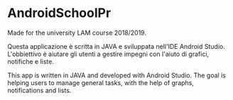 # AndroidSchoolPr
Made for the university LAM course 2018/2019.

Questa applicazione è scritta in JAVA e sviluppata nell'IDE Android Studio.
L'obbiettivo è aiutare gli utenti a gestire impegni con l'aiuto di grafici, notifiche e liste.

This app is written in JAVA and developed with Android Studio.
The goal is helping users to manage general tasks, with the help of graphs, notifications and lists.
